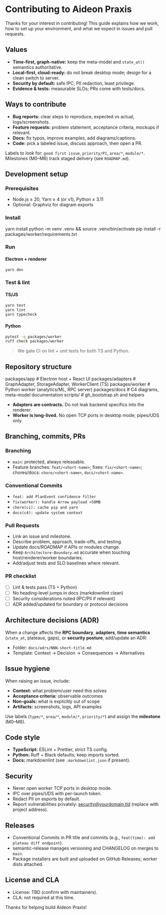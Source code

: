 # Contributing to Aideon Praxis

Thanks for your interest in contributing! This guide explains how we work, how to set up your environment, and what we expect in issues and pull requests.

## Values

- **Time-first, graph-native:** keep the meta-model and `state_at()` semantics authoritative.
- **Local-first, cloud-ready:** do not break desktop mode; design for a clean switch to server.
- **Security by default:** safe IPC, PII redaction, least privilege.
- **Evidence & tests:** measurable SLOs; PRs come with tests/docs.

## Ways to contribute

- **Bug reports:** clear steps to reproduce, expected vs actual, logs/screenshots.
- **Feature requests:** problem statement, acceptance criteria, mockups if relevant.
- **Docs:** fix typos, improve examples, add diagrams/captions.
- **Code:** pick a labeled issue, discuss approach, then open a PR.

Labels to look for: `good first issue`, `priority/P1`, `area/*`, `module/*`.
Milestones (M0–M6) track staged delivery (see `ROADMAP.md`).

## Development setup

### Prerequisites

- Node.js ≥ 20, Yarn ≥ 4 (or v1), Python ≥ 3.11
- Optional: Graphviz for diagram exports

### Install

yarn install
python -m venv .venv && source .venv/bin/activate
pip install -r packages/worker/requirements.txt

### Run

#### Electron + renderer

```bash
yarn dev
```

### Test & lint

#### TS/JS

```bash
yarn test
yarn lint
yarn typecheck
```

#### Python

```bash
pytest -q packages/worker
ruff check packages/worker
```

> We gate CI on lint + unit tests for both TS and Python.

## Repository structure

packages/app # Electron host + React UI
packages/adapters # GraphAdapter, StorageAdapter, WorkerClient (TS)
packages/worker # Python worker (analytics/ML, RPC server)
packages/docs # C4 diagrams, meta-model documentation
scripts/ # gh_bootstrap.sh and helpers

- **Adapters are contracts.** Do not leak backend specifics into the renderer.
- **Worker is long-lived.** No open TCP ports in desktop mode; pipes/UDS only.

## Branching, commits, PRs

### Branching

- `main`: protected, always releasable.
- Feature branches: `feat/<short-name>`; fixes: `fix/<short-name>`; chores/docs: `chore/<short-name>`, `docs/<short-name>`.

### Conventional Commits

- `feat: add PlanEvent confidence filter`
- `fix(worker): handle Arrow payload >50MB`
- `chore(ci): cache pip and yarn`
- `docs(c4): update system context`

### Pull Requests

- Link an issue and milestone.
- Describe problem, approach, trade-offs, and testing.
- Update docs/ROADMAP if APIs or modules change.
- Keep `Architecture-Boundary.md` accurate when touching host/renderer/worker boundaries.
- Add/adjust tests and SLO baselines where relevant.

### PR checklist

- [ ] Lint & tests pass (TS + Python)
- [ ] No heading-level jumps in docs (markdownlint clean)
- [ ] Security considerations noted (IPC/PII if relevant)
- [ ] ADR added/updated for boundary or protocol decisions

## Architecture decisions (ADR)

When a change affects the **RPC boundary**, **adapters**, **time semantics** (`state_at`, plateaus, gaps), or **security posture**, add/update an ADR:

- Folder: `docs/adrs/NNN-short-title.md`
- Template: Context → Decision → Consequences → Alternatives

## Issue hygiene

When raising an issue, include:

- **Context:** what problem/user need this solves
- **Acceptance criteria:** observable outcomes
- **Non-goals:** what is explicitly out of scope
- **Artifacts:** screenshots, logs, API examples

Use labels (`type/*`, `area/*`, `module/*`, `priority/*`) and assign the **milestone** (M0–M6).

## Code style

- **TypeScript:** ESLint + Prettier, strict TS config.
- **Python:** Ruff + Black defaults; keep imports sorted.
- **Docs:** markdownlint (see `.markdownlint.json` if present).

## Security

- Never open worker TCP ports in desktop mode.
- IPC over pipes/UDS with per-launch token.
- Redact PII on exports by default.
- Report vulnerabilities privately: <security@yourdomain.tld> (replace with project address).

## Releases

- Conventional Commits in PR title and commits (e.g., `feat(time): add plateau diff endpoint`).
- semantic-release manages versioning and CHANGELOG on merges to `main`.
- Package installers are built and uploaded on GitHub Releases; worker dists attached.

## License and CLA

- License: TBD (confirm with maintainers).
- CLA: not required at this time.

Thanks for helping build Aideon Praxis!
